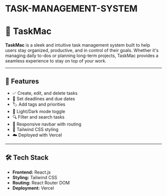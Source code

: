 # TASK-MANAGEMENT-SYSTEM
# 🚀 TaskMac

**TaskMac** is a sleek and intuitive task management system built to help users stay organized, productive, and in control of their goals. Whether it's managing daily to-dos or planning long-term projects, TaskMac provides a seamless experience to stay on top of your work.

---

## 🧩 Features

- ✅ Create, edit, and delete tasks
- 📅 Set deadlines and due dates
- 🏷️ Add tags and priorities
- 🌙 Light/Dark mode toggle
- 🔍 Filter and search tasks
- 🧭 Responsive navbar with routing
- 🎨 Tailwind CSS styling
- ☁️ Deployed with Vercel

---

## 🛠️ Tech Stack

- **Frontend:** React.js
- **Styling:** Tailwind CSS
- **Routing:** React Router DOM
- **Deployment:** Vercel

